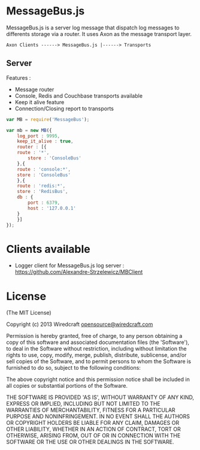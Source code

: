 # MessageBus.js

MessageBus.js is a server log message that dispatch log messages to differents storage via a router.
It uses Axon as the message transport layer.

```
Axon Clients ------> MessageBus.js |------> Transports
```

## Server

Features : 
- Message router
- Console, Redis and Couchbase transports available
- Keep it alive feature
- Connection/Closing report to transports

```javascript
var MB = require('MessageBus');

var mb = new MB({
    log_port : 9995,
    keep_it_alive : true,
    router : [{
	route : '*',
      	store : 'ConsoleBus'
    },{
	route : 'console:*',
	store : 'ConsoleBus'
    },{
	route : 'redis:*',
	store : 'RedisBus',
	db : {
	    port : 6379,
	    host : '127.0.0.1'
	}
    }]
});
```

# Clients available

- Logger client for MessageBus.js log server : https://github.com/Alexandre-Strzelewicz/MBClient

# License

(The MIT License)

Copyright (c) 2013 Wiredcraft <opensource@wiredcraft.com>

Permission is hereby granted, free of charge, to any person obtaining a copy of this software and associated documentation files (the 'Software'), to deal in the Software without restriction, including without limitation the rights to use, copy, modify, merge, publish, distribute, sublicense, and/or sell copies of the Software, and to permit persons to whom the Software is furnished to do so, subject to the following conditions:

The above copyright notice and this permission notice shall be included in all copies or substantial portions of the Software.

THE SOFTWARE IS PROVIDED 'AS IS', WITHOUT WARRANTY OF ANY KIND, EXPRESS OR IMPLIED, INCLUDING BUT NOT LIMITED TO THE WARRANTIES OF MERCHANTABILITY, FITNESS FOR A PARTICULAR PURPOSE AND NONINFRINGEMENT. IN NO EVENT SHALL THE AUTHORS OR COPYRIGHT HOLDERS BE LIABLE FOR ANY CLAIM, DAMAGES OR OTHER LIABILITY, WHETHER IN AN ACTION OF CONTRACT, TORT OR OTHERWISE, ARISING FROM, OUT OF OR IN CONNECTION WITH THE SOFTWARE OR THE USE OR OTHER DEALINGS IN THE SOFTWARE.
